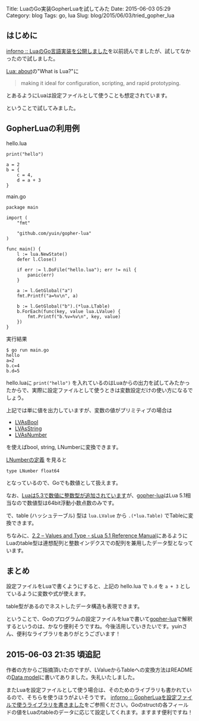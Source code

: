 Title: LuaのGo実装GopherLuaを試してみた
Date: 2015-06-03 05:29
Category: blog
Tags: go, lua
Slug: blog/2015/06/03/tried_gopher_lua

## はじめに
[inforno :: LuaのGo言語実装を公開しました](http://inforno.net/articles/2015/02/15/gopher-lua-released)を以前読んでましたが、試してなかったので試しました。

[Lua: about](http://www.lua.org/about.html)の"What is Lua?"に

> making it ideal for configuration, scripting, and rapid prototyping.

とあるようにLuaは設定ファイルとして使うことも想定されています。

ということで試してみました。

## GopherLuaの利用例

hello.lua

```
print("hello")

a = 2
b = {
    c = 4,
    d = a + 3
}
```

main.go

```
package main

import (
	"fmt"

	"github.com/yuin/gopher-lua"
)

func main() {
	l := lua.NewState()
	defer l.Close()

	if err := l.DoFile("hello.lua"); err != nil {
		panic(err)
	}

	a := l.GetGlobal("a")
	fmt.Printf("a=%v\n", a)

	b := l.GetGlobal("b").(*lua.LTable)
	b.ForEach(func(key, value lua.LValue) {
		fmt.Printf("b.%v=%v\n", key, value)
	})
}
```

実行結果

```
$ go run main.go
hello
a=2
b.c=4
b.d=5
```

hello.luaに `print("hello")` を入れているのはLuaからの出力を試してみたかったからで、実際に設定ファイルとして使うときは変数設定だけの使い方になるでしょう。

上記では単に値を出力していますが、変数の値がプリミティブの場合は

* [LVAsBool](http://godoc.org/github.com/yuin/gopher-lua#LVAsBool)
* [LVAsString](http://godoc.org/github.com/yuin/gopher-lua#LVAsString)
* [LVAsNumber](http://godoc.org/github.com/yuin/gopher-lua#LVAsNumber)

を使えばbool, string, LNumberに変換できます。

[LNumberの定義](http://godoc.org/github.com/yuin/gopher-lua#LNumber) を見ると

```
type LNumber float64
```

となっているので、Goでも数値として扱えます。

なお、[Luaは5.3で数値に整数型が追加されています](http://www.lua.org/manual/5.3/manual.html#8.1)が、[gopher-lua](https://github.com/yuin/gopher-lua)はLua 5.1相当なので数値型は64bit浮動小数点数のみです。

で、table (ハッシュテーブル) 型は `lua.LValue` から `.(*lua.Table)` でTableに変換できます。

ちなみに、[2.2 – Values and Type - sLua 5.1 Reference Manual](http://www.lua.org/manual/5.1/manual.html#2.2)にあるようにLuaのtable型は連想配列と整数インデクスでの配列を兼用したデータ型となっています。

## まとめ

設定ファイルをLuaで書くようにすると、上記の hello.lua で `b.d` を `a + 3` としているように変数や式が使えます。

table型があるのでネストしたデータ構造も表現できます。

ということで、Goのプログラムの設定ファイルをluaで書いて[gopher-lua](https://github.com/yuin/gopher-lua)で解釈するというのは、かなり便利そうですね。今後活用していきたいです。yuinさん、便利なライブラリをありがとうございます！

## 2015-06-03 21:35 頃追記

作者の方からご指摘頂いたのですが、LValueからTableへの変換方法はREADMEの[Data model](https://github.com/yuin/gopher-lua#data-model)に書いてありました。失礼いたしました。

またLuaを設定ファイルとして使う場合は、そのためのライブラリも書かれているので、そちらを使うほうがよいそうです。
[inforno :: GopherLuaを設定ファイルで使うライブラリを書きました](http://inforno.net/articles/2015/03/23/gluamapper-released)をご参照ください。Goのstructの各フィールドの値をLuaのtableのデータに応じて設定してくれます。ますます便利ですね！
